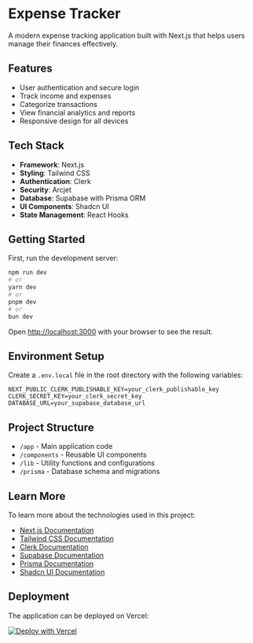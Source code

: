 # Expense Tracker

A modern expense tracking application built with Next.js that helps users manage their finances effectively.

## Features

- User authentication and secure login
- Track income and expenses
- Categorize transactions
- View financial analytics and reports
- Responsive design for all devices

## Tech Stack

- **Framework**: Next.js
- **Styling**: Tailwind CSS
- **Authentication**: Clerk
- **Security**: Arcjet
- **Database**: Supabase with Prisma ORM
- **UI Components**: Shadcn UI
- **State Management**: React Hooks

## Getting Started

First, run the development server:

```bash
npm run dev
# or
yarn dev
# or
pnpm dev
# or
bun dev
```

Open [http://localhost:3000](http://localhost:3000) with your browser to see the result.

## Environment Setup

Create a `.env.local` file in the root directory with the following variables:

```env
NEXT_PUBLIC_CLERK_PUBLISHABLE_KEY=your_clerk_publishable_key
CLERK_SECRET_KEY=your_clerk_secret_key
DATABASE_URL=your_supabase_database_url
```

## Project Structure

- `/app` - Main application code
- `/components` - Reusable UI components
- `/lib` - Utility functions and configurations
- `/prisma` - Database schema and migrations

## Learn More

To learn more about the technologies used in this project:

- [Next.js Documentation](https://nextjs.org/docs)
- [Tailwind CSS Documentation](https://tailwindcss.com/docs)
- [Clerk Documentation](https://clerk.com/docs)
- [Supabase Documentation](https://supabase.com/docs)
- [Prisma Documentation](https://www.prisma.io/docs)
- [Shadcn UI Documentation](https://ui.shadcn.com/)

## Deployment

The application can be deployed on Vercel:

[![Deploy with Vercel](https://vercel.com/button)](https://vercel.com/new/clone?repository-url=https://github.com/yourusername/expensetracker)